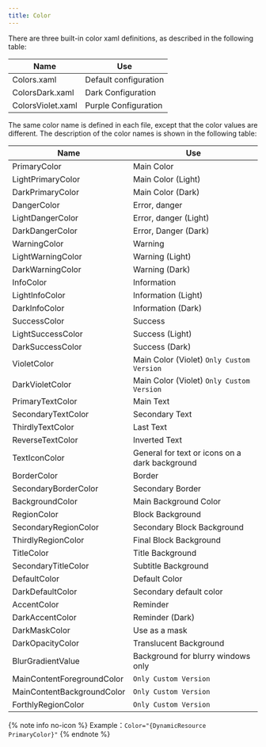 ```yaml
---
title: Color
---
```


There are three built-in color xaml definitions, as described in the following table:

| Name | Use |
|-|-|
| Colors.xaml | Default configuration |
| ColorsDark.xaml | Dark Configuration |
| ColorsViolet.xaml | Purple Configuration |

The same color name is defined in each file, except that the color values are different. The description of the color names is shown in the following table:

| Name | Use |
|-|-|
| PrimaryColor | Main Color |
| LightPrimaryColor | Main Color (Light) |
| DarkPrimaryColor | Main Color (Dark) |
| DangerColor | Error, danger |
| LightDangerColor | Error, danger (Light) |
| DarkDangerColor | Error, Danger (Dark) |
| WarningColor | Warning |
| LightWarningColor | Warning (Light) |
| DarkWarningColor | Warning (Dark) |
| InfoColor | Information |
| LightInfoColor | Information (Light) |
| DarkInfoColor | Information (Dark) |
| SuccessColor | Success |
| LightSuccessColor | Success (Light) |
| DarkSuccessColor | Success (Dark) |
| VioletColor | Main Color (Violet) `Only Custom Version` |
| DarkVioletColor | Main Color (Violet) `Only Custom Version` |
| PrimaryTextColor | Main Text |
| SecondaryTextColor | Secondary Text |
| ThirdlyTextColor | Last Text |
| ReverseTextColor | Inverted Text |
| TextIconColor | General for text or icons on a dark background |
| BorderColor | Border |
| SecondaryBorderColor | Secondary Border |
| BackgroundColor | Main Background Color |
| RegionColor | Block Background |
| SecondaryRegionColor | Secondary Block Background |
| ThirdlyRegionColor | Final Block Background |
| TitleColor | Title Background |
| SecondaryTitleColor | Subtitle Background |
| DefaultColor | Default Color |
| DarkDefaultColor | Secondary default color |
| AccentColor | Reminder |
| DarkAccentColor | Reminder (Dark) |
| DarkMaskColor | Use as a mask |
| DarkOpacityColor | Translucent Background |
| BlurGradientValue | Background for blurry windows only |
| MainContentForegroundColor | `Only Custom Version` |
| MainContentBackgroundColor | `Only Custom Version` |
| ForthlyRegionColor | `Only Custom Version` |

{% note info no-icon %}
Example：`Color="{DynamicResource PrimaryColor}"`
{% endnote %}